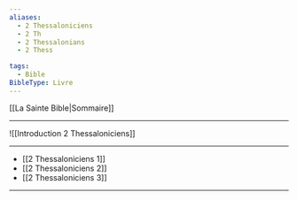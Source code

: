 ```yaml
---
aliases:
  - 2 Thessaloniciens
  - 2 Th
  - 2 Thessalonians
  - 2 Thess

tags:
  - Bible
BibleType: Livre
---
```

[[La Sainte Bible|Sommaire]]

---

![[Introduction 2 Thessaloniciens]]

---
- [[2 Thessaloniciens 1]] 
- [[2 Thessaloniciens 2]] 
- [[2 Thessaloniciens 3]] 


---
